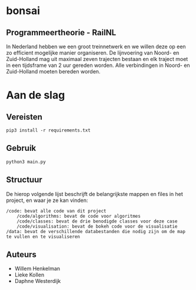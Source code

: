 # bonsai
## Programmeertheorie - RailNL

In Nederland hebben we een groot treinnetwerk en we willen deze op een zo efficient mogelijke manier organiseren. De lijnvoering van Noord- en Zuid-Holland mag uit maximaal zeven trajecten bestaan en elk traject moet in een tijdsframe van 2 uur gereden worden. Alle verbindingen in Noord- en Zuid-Holland moeten bereden worden.

# Aan de slag

## Vereisten
```
pip3 install -r requirements.txt
```

## Gebruik
```
python3 main.py
```

## Structuur

De hierop volgende lijst beschrijft de belangrijkste mappen en files in het project, en waar je ze kan vinden:

    /code: bevat alle code van dit project
        /code/algorithms: bevat de code voor algoritmes
        /code/classes: bevat de drie benodigde classes voor deze case
        /code/visualisation: bevat de bokeh code voor de visualisatie
    /data: bevat de verschillende databestanden die nodig zijn om de map te vullen en te visualiseren

## Auteurs

* Willem Henkelman
* Lieke Kollen
* Daphne Westerdijk